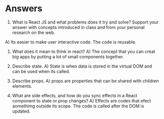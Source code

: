# Answers

1. What is React JS and what problems does it try and solve? Support your answer with concepts introduced in class and from your personal research on the web.

A) Its easier to make user interactive code. The code is reusable. 

1. What does it mean to think in react?
A) The concept that you can creat big apps by putting a lot of small components together. 

1. Describe state. 
A) State is when data is stored in the virtual DOM and can be used when its called.

1. Describe props.
A) props are properties that can be shared with children elements.

1. What are side effects, and how do you sync effects in a React component to state or prop changes?
A) Effects are codes that efect aomethimg outside its scope. The code is called after the DOM is updated. 
